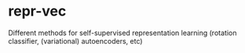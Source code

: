 # repr-vec
Different methods for self-supervised representation learning (rotation classifier, (variational) autoencoders, etc)
